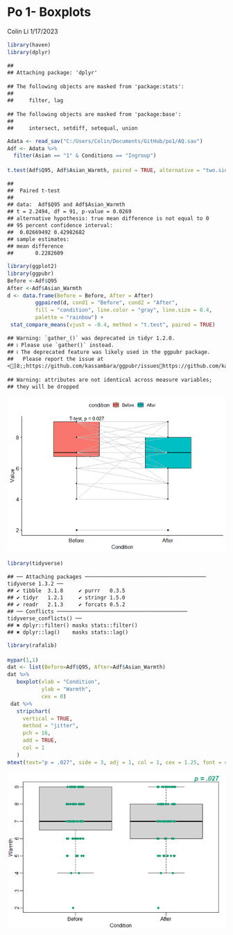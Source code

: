 Po 1- Boxplots
================
Colin Li
1/17/2023

``` r
library(haven)
library(dplyr)
```

    ## 
    ## Attaching package: 'dplyr'

    ## The following objects are masked from 'package:stats':
    ## 
    ##     filter, lag

    ## The following objects are masked from 'package:base':
    ## 
    ##     intersect, setdiff, setequal, union

``` r
Adata <- read_sav("C:/Users/Colin/Documents/GitHub/po1/AQ.sav")
Adf <- Adata %>% 
  filter(Asian == "1" & Conditions == "Ingroup")

t.test(Adf$Q95, Adf$Asian_Warmth, paired = TRUE, alternative = "two.sided")
```

    ## 
    ##  Paired t-test
    ## 
    ## data:  Adf$Q95 and Adf$Asian_Warmth
    ## t = 2.2494, df = 91, p-value = 0.0269
    ## alternative hypothesis: true mean difference is not equal to 0
    ## 95 percent confidence interval:
    ##  0.02669492 0.42982682
    ## sample estimates:
    ## mean difference 
    ##       0.2282609

``` r
library(ggplot2)
library(ggpubr)
Before <-Adf$Q95
After <-Adf$Asian_Warmth
d <- data.frame(Before = Before, After = After)
         ggpaired(d, cond1 = "Before", cond2 = "After",
         fill = "condition", line.color = "gray", line.size = 0.4,
         palette = "rainbow") +
 stat_compare_means(vjust = -0.4, method = "t.test", paired = TRUE)
```

    ## Warning: `gather_()` was deprecated in tidyr 1.2.0.
    ## ℹ Please use `gather()` instead.
    ## ℹ The deprecated feature was likely used in the ggpubr package.
    ##   Please report the issue at <]8;;https://github.com/kassambara/ggpubr/issueshttps://github.com/kassambara/ggpubr/issues]8;;>.

    ## Warning: attributes are not identical across measure variables;
    ## they will be dropped

![](po1_files/figure-gfm/unnamed-chunk-2-1.png)<!-- -->

``` r
library(tidyverse)
```

    ## ── Attaching packages ─────────────────────────────────────── tidyverse 1.3.2 ──
    ## ✔ tibble  3.1.8     ✔ purrr   0.3.5
    ## ✔ tidyr   1.2.1     ✔ stringr 1.5.0
    ## ✔ readr   2.1.3     ✔ forcats 0.5.2
    ## ── Conflicts ────────────────────────────────────────── tidyverse_conflicts() ──
    ## ✖ dplyr::filter() masks stats::filter()
    ## ✖ dplyr::lag()    masks stats::lag()

``` r
library(rafalib)

mypar(1,1)
dat <- list(Before=Adf$Q95, After=Adf$Asian_Warmth)
dat %>%
   boxplot(xlab = "Condition",
           ylab = "Warmth",
           cex = 0)
 dat %>%
   stripchart(
     vertical = TRUE,
     method = "jitter",
     pch = 16,
     add = TRUE,
     col = 1
   )
mtext(text="p = .027", side = 3, adj = 1, col = 1, cex = 1.25, font = 4)
```

![](po1_files/figure-gfm/unnamed-chunk-3-1.png)<!-- -->
